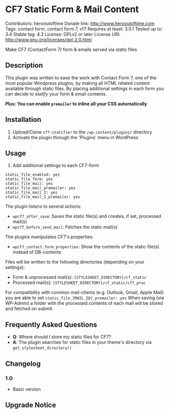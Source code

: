 # CF7 Static Form & Mail Content
Contributors: herooutoftime
Donate link: http://www.herooutoftime.com
Tags: contact form, contact form 7, cf7
Requires at least: 3.0.1
Tested up to: 3.4
Stable tag: 4.3
License: GPLv2 or later
License URI: http://www.gnu.org/licenses/gpl-2.0.html

Make CF7 (ContactForm 7) form & emails served via static files

## Description

This plugin was written to ease the work with Contact Form 7, one of the most popular Wordpress plugins,
by making all HTML related content available through static files. By placing additional settings in each
form you can decide to *statify* your form & email contents.

**Plus: You can enable `premailer` to inline all your CSS automatically**

## Installation

1. Upload/Clone `cf7-statifier` to the `/wp-content/plugins/` directory
1. Activate the plugin through the 'Plugins' menu in WordPress

## Usage

1. Add additional settings to each CF7-form

```
static_file_enabled: yes
static_file_form: yes
static_file_mail: yes
static_file_mail_premailer: yes
static_file_mail_2: yes
static_file_mail_2_premailer: yes
```

The plugin listens to several actions:
* `wpcf7_after_save`: Saves the static file(s) and creates, if set, processed mail(s)
* `wpcf7_before_send_mail`: Fetches the static mail(s)

The plugins manipulates CF7's properties:
* `wpcf7_contact_form_properties`: Show the contents of the static file(s) instead of DB-contents

Files will be written to the following directories (depending on your settings):
* Form & unprocessed mail(s): `[STYLESHEET_DIRECTORY]/cf_static`
* Processed mail(s): `[STYLESHEET_DIRECTORY]/cf_static/cf7_proc`

For compatibility with common mail-clients (e.g. Outlook, Gmail, Apple Mail) you are able to set `static_file_[MAIL_ID]_premailer: yes`
When saving (via WP-Admin) a folder with the processed contents of each mail will be stored and fetched on submit.

## Frequently Asked Questions

* **Q**: Where should I store my static files for CF7?
* **A**: The plugin searches for static files in your theme's directory via `get_stylesheet_directory()`


## Changelog

### 1.0
* Basic version

## Upgrade Notice
